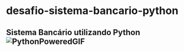 # desafio-sistema-bancario-python

## Sistema Bancário utilizando Python ![PythonPoweredGIF](https://github.com/lucasvda/desafio-sistema-bancario-python/assets/1349730/84f562cd-f2e7-4b45-91f4-5007acc291e8)
